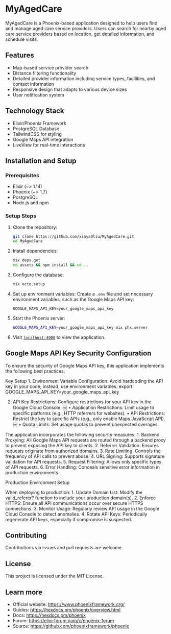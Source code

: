 # MyAgedCare

MyAgedCare is a Phoenix-based application designed to help users find and manage aged care service providers. Users can search for nearby aged care service providers based on location, get detailed information, and schedule visits.

## Features

- Map-based service provider search
- Distance filtering functionality
- Detailed provider information including service types, facilities, and contact information
- Responsive design that adapts to various device sizes
- User notification system

## Technology Stack

- Elixir/Phoenix Framework
- PostgreSQL Database
- TailwindCSS for styling
- Google Maps API integration
- LiveView for real-time interactions

## Installation and Setup

### Prerequisites

- Elixir (~> 1.14)
- Phoenix (~> 1.7)
- PostgreSQL
- Node.js and npm

### Setup Steps

1. Clone the repository:

   ```bash
   git clone https://github.com/xinya0liu/MyAgedCare.git
   cd MyAgedCare
   ```

2. Install dependencies:

   ```bash
   mix deps.get
   cd assets && npm install && cd ..
   ```

3. Configure the database:

   ```bash
   mix ecto.setup
   ```

4. Set up environment variables:
   Create a `.env` file and set necessary environment variables, such as the Google Maps API key:

   ```
   GOOGLE_MAPS_API_KEY=your_google_maps_api_key
   ```

5. Start the Phoenix server:

   ```bash
   GOOGLE_MAPS_API_KEY=your_google_maps_api_key mix phx.server
   ```

6. Visit [`localhost:4000`](http://localhost:4000) to view the application.

## Google Maps API Key Security Configuration

To ensure the security of Google Maps API key, this application implements the following best practices:

Key Setup
	1.	Environment Variable Configuration: Avoid hardcoding the API key in your code; instead, use environment variables:
    export GOOGLE_MAPS_API_KEY=your_google_maps_api_key
    
   2.	API Key Restrictions: Configure restrictions for your API key in the Google Cloud Console: ￼
	•	Application Restrictions: Limit usage to specific platforms (e.g., HTTP referrers for websites).
	•	API Restrictions: Restrict the key to specific APIs (e.g., only enable Maps JavaScript API). ￼
	•	Quota Limits: Set usage quotas to prevent unexpected overages. 

The application incorporates the following security measures:
	1.	Backend Proxying: All Google Maps API requests are routed through a backend proxy to prevent exposing the API key to clients.
	2.	Referrer Validation: Ensures requests originate from authorized domains.
	3.	Rate Limiting: Controls the frequency of API calls to prevent abuse.
	4.	URL Signing: Supports signature validation for API requests.
	5.	Request Filtering: Allows only specific types of API requests.
	6.	Error Handling: Conceals sensitive error information in production environments.

Production Environment Setup

When deploying to production:
	1.	Update Domain List: Modify the valid_referer? function to include your production domain(s).
	2.	Enforce HTTPS: Ensure all API communications occur over secure HTTPS connections.
	3.	Monitor Usage: Regularly review API usage in the Google Cloud Console to detect anomalies.
	4.	Rotate API Keys: Periodically regenerate API keys, especially if compromise is suspected.

 ## Contributing

Contributions via issues and pull requests are welcome.

## License

This project is licensed under the MIT License.

## Learn more

- Official website: https://www.phoenixframework.org/
- Guides: https://hexdocs.pm/phoenix/overview.html
- Docs: https://hexdocs.pm/phoenix
- Forum: https://elixirforum.com/c/phoenix-forum
- Source: https://github.com/phoenixframework/phoenix

